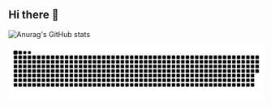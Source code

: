 ## Hi there 👋

![Anurag's GitHub stats](https://github-readme-stats.vercel.app/api?username=kinho6119)

![](https://raw.githubusercontent.com/fjqz177/fjqz177/main/dist/github-contribution-grid-snake.svg)
<!--
**kinho6119/kinho6119** is a ✨ _special_ ✨ repository because its `README.md` (this file) appears on your GitHub profile.

Here are some ideas to get you started:

- 🔭 I’m currently working on ...
- 🌱 I’m currently learning ...
- 👯 I’m looking to collaborate on ...
- 🤔 I’m looking for help with ...
- 💬 Ask me about ...
- 📫 How to reach me: ...
- 😄 Pronouns: ...
- ⚡ Fun fact: ...
-->
